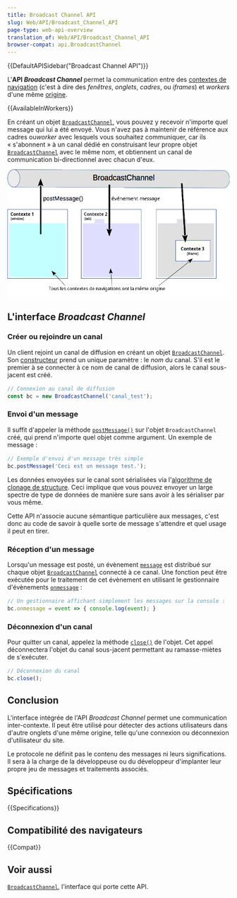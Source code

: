 ```yaml
---
title: Broadcast Channel API
slug: Web/API/Broadcast_Channel_API
page-type: web-api-overview
translation_of: Web/API/Broadcast_Channel_API
browser-compat: api.BroadcastChannel
---
```

{{DefaultAPISidebar("Broadcast Channel API")}}

L'**API <i lang="en">Broadcast Channel</i>** permet la communication entre des [contextes de navigation](/fr/docs/Glossary/Browsing_context) (c'est à dire des _fenêtres_, _onglets_, _cadres_, ou _iframes_) et <i lang="en">workers</i> d'une même [origine](/fr/docs/Glossary/Origin).

{{AvailableInWorkers}}

En créant un objet [`BroadcastChannel`](/fr/docs/Web/API/BroadcastChannel), vous pouvez y recevoir n'importe quel message qui lui a été envoyé. Vous n'avez pas à maintenir de référence aux cadres ou<i lang="en">worker</i> avec lesquels vous souhaitez communiquer, car ils «&nbsp;s'abonnent&nbsp;» à un canal dédié en construisant leur propre objet [`BroadcastChannel`](/fr/docs/Web/API/BroadcastChannel) avec le même nom, et obtiennent un canal de communication bi-directionnel avec chacun d'eux.

![Les principes de l'API Broadcast Channel](broadcastchannel.png)

## L'interface <i lang="en">Broadcast Channel</i>

### Créer ou rejoindre un canal

Un client rejoint un canal de diffusion en créant un objet [`BroadcastChannel`](/fr/docs/Web/API/BroadcastChannel). Son [constructeur](/fr/docs/Web/API/BroadcastChannel/BroadcastChannel) prend un unique paramètre&nbsp;: le _nom_ du canal. S'il est le premier à se connecter à ce nom de canal de diffusion, alors le canal sous-jacent est créé.

```js
// Connexion au canal de diffusion
const bc = new BroadcastChannel('canal_test');
```

### Envoi d'un message

Il suffit d'appeler la méthode [`postMessage()`](/fr/docs/Web/API/BroadcastChannel/postMessage) sur l'objet `BroadcastChannel` créé, qui prend n'importe quel objet comme argument. Un exemple de message&nbsp;:

```js
// Exemple d'envoi d'un message très simple
bc.postMessage('Ceci est un message test.');
```

Les données envoyées sur le canal sont sérialisées via l'[algorithme de clonage de structure](/fr/docs/Web/API/Web_Workers_API/Structured_clone_algorithm). Ceci implique que vous pouvez envoyer un large spectre de type de données de manière sure sans avoir à les sérialiser par vous même.

Cette API n'associe aucune sémantique particulière aux messages, c'est donc au code de savoir à quelle sorte de message s'attendre et quel usage il peut en tirer.

### Réception d'un message

Lorsqu'un message est posté, un évènement [`message`](/fr/docs/Web/API/BroadcastChannel/message_event) est distribué sur chaque objet [`BroadcastChannel`](/fr/docs/Web/API/BroadcastChannel) connecté à ce canal. Une fonction peut être exécutée pour le traitement de cet évènement en utilisant le gestionnaire d'évènements [`onmessage`](/fr/docs/Web/API/BroadcastChannel/message_event)&nbsp;:

```js
// Un gestionnaire affichant simplement les messages sur la console :
bc.onmessage = event => { console.log(event); }
```

### Déconnexion d'un canal

Pour quitter un canal, appelez la méthode [`close()`](/fr/docs/Web/API/BroadcastChannel/close) de l'objet. Cet appel déconnectera l'objet du canal sous-jacent permettant au ramasse-miètes de s'exécuter.

```js
// Déconnexion du canal
bc.close();
```

## Conclusion

L'interface intégrée de l'API <i lang="en">Broadcast Channel</i> permet une communication inter-contexte. Il peut être utilisé pour détecter des actions utilisateurs dans d'autre onglets d'une même origine, telle qu'une connexion ou déconnexion d'utilisateur du site.

Le protocole ne définit pas le contenu des messages ni leurs significations. Il sera à la charge de la développeuse ou du développeur d'implanter leur propre jeu de messages et traitements associés.

## Spécifications

{{Specifications}}

## Compatibilité des navigateurs

{{Compat}}

## Voir aussi

[`BroadcastChannel`](/fr/docs/Web/API/BroadcastChannel), l'interface qui porte cette API.
